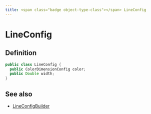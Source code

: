 ```yaml
---
title: <span class="badge object-type-class"></span> LineConfig
---
```

# <span class="badge object-type-class"></span> LineConfig

## Definition

```java
public class LineConfig {
  public ColorDimensionConfig color;
  public Double width;
}
```
## See also

 * <span class="badge builder"></span> [LineConfigBuilder](./builder-LineConfigBuilder.md)

